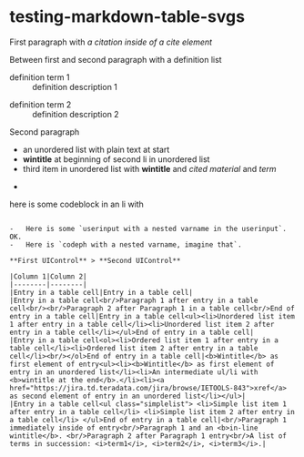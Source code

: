# testing-markdown-table-svgs

First paragraph with *a citation inside of a cite element*

Between first and second paragraph with a definition list

<dl> <dt>definition term 1</dt><dd>​definition description 1</dd> </dl>
<dl> <dt>definition term 2</dt><dd>​definition description 2</dd> </dl>
Second paragraph

-   an unordered list with plain text at start
-   **wintitle** at beginning of second li in unordered list
-   third item in unordered list with **wintitle** and *cited material* and *term*
-   ```
here is some codeblock in an li with
```

-   Here is some `userinput with a nested varname in the userinput`. OK.
-   Here is `codeph with a nested varname, imagine that`.

**First UIControl** > **Second UIControl**

|Column 1|Column 2|
|--------|--------|
|Entry in a table cell|Entry in a table cell|
|Entry in a table cell<br/>​Paragraph 1 after entry in a table cell<br/><br/>​Paragraph 2 after Paragraph 1 in a table cell<br/>End of entry in a table cell|Entry in a table cell<ul><li>​Unordered list item 1 after entry in a table cell</li><li>​Unordered list item 2 after entry in a table cell</li></ul>End of entry in a table cell|
|Entry in a table cell<ol><li>​Ordered list item 1 after entry in a table cell</li><li>​Ordered list item 2 after entry in a table cell</li><br/></ol>End of entry in a table cell|<b>Wintitle</b> as first element of entry<ul><li>​<b>Wintitle</b> as first element of entry in an unordered list</li><li>​An intermediate ul/li with <b>wintitle at the end</b>.</li><li>​<a href="https://jira.td.teradata.com/jira/browse/IETOOLS-843">xref</a> as second element of entry in an unordered list</li></ul>|
|Entry in a table cell<ul class="simplelist">​ <li>​Simple list item 1 after entry in a table cell</li> <li>​Simple list item 2 after entry in a table cell</li> </ul>End of entry in a table cell|<br/>​Paragraph 1 immediately inside of entry<br/>Paragraph 1 and an <b>in-line wintitle</b>. <br/>​Paragraph 2 after Paragraph 1 entry<br/>A list of terms in succession: <i>term1</i>, <i>term2</i>, <i>term3</i>.|

